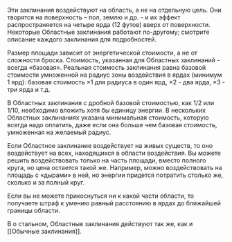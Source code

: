 Эти заклинания воздействуют на область, а не на отдельную цель. Они творятся на поверхность – пол, землю и др. - и их эффект распространяется на четыре ярда (12 футов) вверх от поверхности. Некоторые Областные заклинания работают по-другому; смотрите
описание каждого заклинания для подробностей.

Размер площади зависит от энергетической стоимости, а не от сложности броска. Стоимость, указанная для Областных заклинаний - всегда «базовая». Реальная стоимость заклинания равна базовой стоимости умноженной на радиус зоны воздействия в ярдах (минимум 1 ярд): базовая стоимость 
×1 для радиуса в один ярд, 
×2 - два ярда,
×3 - три ярда и т.д.

В Областных заклинания с дробной базовой стоимостью, как 1/2 или 1/10, необходимо вложить хотя бы единицу энергии. В нескольких Областных заклинаниях указана минимальная стоимость, которую всегда надо оплатить, даже если она больше чем
базовая стоимость, умноженная на желаемый радиус.

Если Областное заклинание воздействует на живых существ, то оно воздействует на всех, находящихся в области воздействия. Вы можете решить воздействовать только на часть площади, вместо полного круга, но цена остается такой же. Например, можно воздействовать на площадь с «дырами» в ней, но энергии придется потратить столько же, сколько и за полный круг.

Если вы не можете прикоснуться ни к какой части области, то получаете штраф к умению равный расстоянию в ярдах до ближайшей границы области.

В о стальном, Областные заклинания действуют так же, как и [[Обычные заклинания]].